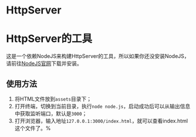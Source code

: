# HttpServer
# HttpServer的工具

这是一个依赖NodeJS来构建HttpServer的工具，所以如果你还没安装NodeJS，请前往[NodeJS官网](https://nodejs.org/)下载并安装。



## 使用方法

1. 将HTML文件放到`assets`目录下；
2. 打开终端，切换到当前目录，执行`node node.js`，启动成功后可以从输出信息中获取监听端口，默认是`3000`；
3. 打开浏览器，输入地址`127.0.0.1:3000/index.html`，就可以查看index.html这个文件了。%